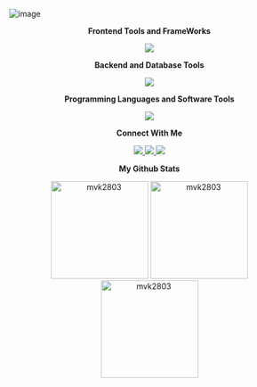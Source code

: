 ![image](https://github.com/MVK2803/MVK/assets/90597530/d9829fa9-be60-4c81-b4f6-1a43d24d21c5)

<div align="center">
    
   <p><strong> Frontend Tools and FrameWorks</strong></strong></p>
</div>


<p align="center"> 
  <a href="https://skillicons.dev">
    <img src="https://skillicons.dev/icons?i=react,redux,html,css,scss,bootstrap,tailwind,figma,ts,electron" />
  </a>
</p>
<div align="center">
    
   <p><strong> Backend and  Database Tools </strong></strong></p>
</div>


<p align="center"> 
  <a href="https://skillicons.dev">
    <img src="https://skillicons.dev/icons?i=express,nodejs,flask,fastapi,mongo,mysql,postman" />
  </a>
</p>
<div align="center">
    
   <p><strong> Programming Languages and Software Tools </strong></strong></p>
</div>


<p align="center"> 
  <a href="https://skillicons.dev">
    <img src="https://skillicons.dev/icons?i=c,python,java,js,vscode,linux,vercel" />
  </a>
</p>
<div align="center">
    
   <p><strong>Connect With Me </strong></strong></p>
</div>


<p align="center"> 
  <a href="https://linkedin.com/mvkariath">
    <img src="https://skillicons.dev/icons?i=linkedin" />
  </a>
 <a href="https://instagram.com/mathew_v_kariath">
    <img src="https://skillicons.dev/icons?i=instagram" />
  </a>
 <a href="https://twitter.com/kariathV">
    <img src="https://skillicons.dev/icons?i=twitter" />
  </a>
</p>
<div align="center">
    
   <p><strong>My Github Stats </strong></strong></p>
</div>
<div align="center">
    <img height="175em" src="https://github-readme-stats.vercel.app/api/top-langs?username=mvk2803&show_icons=true&locale=en&layout=compact&theme=dark" alt="mvk2803" />
    <img height="175em" src="https://github-readme-stats.vercel.app/api?username=mvk2803&show_icons=true&locale=en&theme=dark" alt="mvk2803"/>
    <img height="175em" src="https://github-readme-streak-stats.herokuapp.com/?user=mvk2803&theme=dark" alt="mvk2803"/>
    
</div>
